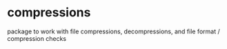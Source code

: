 # compressions
package to work with file compressions, decompressions, and file format / compression checks
